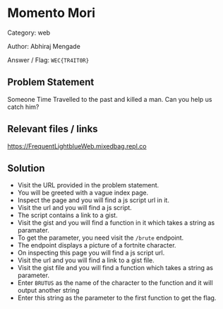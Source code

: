 # **Momento Mori**

Category: web

Author: Abhiraj Mengade

Answer / Flag: `WEC{TR4IT0R}`

## Problem Statement

Someone Time Travelled to the past and killed a man. Can you help us catch him?

## Relevant files / links

https://FrequentLightblueWeb.mixedbag.repl.co

## Solution

- Visit the URL provided in the problem statement.
- You will be greeted with a vague index page.
- Inspect the page and you will find a js script url in it.
- Visit the url and you will find a js script.
- The script contains a link to a gist.
- Visit the gist and you will find a function in it which takes a string as paramater.
- To get the parameter, you need visit the `/brute` endpoint.
- The endpoint displays a picture of a fortnite character.
- On inspecting this page you will find a js script url.
- Visit the url and you will find a link to a gist file.
- Visit the gist file and you will find a function which takes a string as parameter.
- Enter `BRUTUS` as the name of the character to the function and it will output another string
- Enter this string as the parameter to the first function to get the flag.
